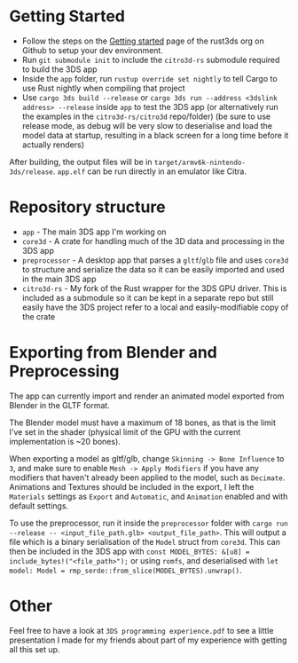 
# Getting Started
- Follow the steps on the [Getting started](https://github.com/rust3ds/ctru-rs/wiki/Getting-Started) page of the rust3ds org on Github to setup your dev environment. 
- Run `git submodule init` to include the `citro3d-rs` submodule required to build the 3DS app
- Inside the `app` folder, run `rustup override set nightly` to tell Cargo to use Rust nightly when compiling that project
- Use `cargo 3ds build --release` or `cargo 3ds run --address <3dslink address> --release` inside `app` to test the 3DS app (or alternatively run the examples in the `citro3d-rs/citro3d` repo/folder) (be sure to use release mode, as debug will be very slow to deserialise and load the model data at startup, resulting in a black screen for a long time before it actually renders)

After building, the output files will be in `target/armv6k-nintendo-3ds/release`. `app.elf` can be run directly in an emulator like Citra.

# Repository structure
- `app` - The main 3DS app I'm working on
- `core3d` - A crate for handling much of the 3D data and processing in the 3DS app
- `preprocessor` - A desktop app that parses a `gltf`/`glb` file and uses `core3d` to structure and serialize the data so it can be easily imported and used in the main 3DS app
- `citro3d-rs` - My fork of the Rust wrapper for the 3DS GPU driver. This is included as a submodule so it can be kept in a separate repo but still easily have the 3DS project refer to a local and easily-modifiable copy of the crate

# Exporting from Blender and Preprocessing
The app can currently import and render an animated model exported from Blender in the GLTF format.

The Blender model must have a maximum of 18 bones, as that is the limit I've set in the shader (physical limit of the GPU with the current implementation is ~20 bones).

When exporting a model as gltf/glb, change `Skinning -> Bone Influence` to `3`, and make sure to enable `Mesh -> Apply Modifiers` if you have any modifiers that haven't already been applied to the model, such as `Decimate`. Animations and Textures should be included in the export, I left the `Materials` settings as `Export` and `Automatic`, and `Animation` enabled and with default settings.

To use the preprocessor, run it inside the `preprocessor` folder with `cargo run --release -- <input_file_path.glb> <output_file_path>`. This will output a file which is a binary serialisation of the `Model` struct from `core3d`. This can then be included in the 3DS app with `const MODEL_BYTES: &[u8] = include_bytes!("<file_path>");` or using `romfs`, and deserialised with `let model: Model = rmp_serde::from_slice(MODEL_BYTES).unwrap()`.

# Other
Feel free to have a look at `3DS programming experience.pdf` to see a little presentation I made for my friends about part of my experience with getting all this set up.
